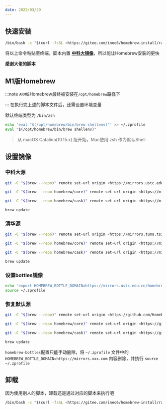 ```yaml
---
date: 2022/03/29
---
```

## 快速安装

```bash
/bin/bash -c "$(curl -fsSL <https://gitee.com/ineo6/homebrew-install/raw/master/install.sh>)"
```

将以上命令粘贴至终端。脚本内置 [**中科大镜像**](https://mirrors.ustc.edu.cn/help/brew.git.html)，所以能让Homebrew安装的更快

**感谢大佬的脚本**

## M1版Homebrew

:::note `ARM版`Homebrew最终被安装在`/opt/homebrew`路径下

::: 在执行完上述的脚本文件后，还需设置环境变量

默认终端类型为 `/bin/zsh`

```bash
echo 'eval "$(/opt/homebrew/bin/brew shellenv)"' >> ~/.zprofile
eval "$(/opt/homebrew/bin/brew shellenv)"
```

> 从 macOS Catalina(10.15.x) 版开始，Mac使用 zsh 作为默认Shell

## 设置镜像

### 中科大源

```bash
git -C "$(brew --repo)" remote set-url origin <https://mirrors.ustc.edu.cn/brew.git>

git -C "$(brew --repo homebrew/core)" remote set-url origin <https://mirrors.ustc.edu.cn/homebrew-core.git>

git -C "$(brew --repo homebrew/cask)" remote set-url origin <https://mirrors.ustc.edu.cn/homebrew-cask.git>

brew update
```

### 清华源

```bash
git -C "$(brew --repo)" remote set-url origin <https://mirrors.tuna.tsinghua.edu.cn/git/homebrew/brew.git>

git -C "$(brew --repo homebrew/core)" remote set-url origin <https://mirrors.tuna.tsinghua.edu.cn/git/homebrew/homebrew-core.git>

git -C "$(brew --repo homebrew/cask)" remote set-url origin <https://mirrors.tuna.tsinghua.edu.cn/git/homebrew/homebrew-cask.git>

brew update
```

### 设置bottles镜像

```bash
echo 'export HOMEBREW_BOTTLE_DOMAIN=https://mirrors.ustc.edu.cn/homebrew-bottles/bottles' >> ~/.zprofile
source ~/.zprofile
```

### 恢复默认源

```bash
git -C "$(brew --repo)" remote set-url origin <https://github.com/Homebrew/brew.git>

git -C "$(brew --repo homebrew/core)" remote set-url origin <https://github.com/Homebrew/homebrew-core.git>

git -C "$(brew --repo homebrew/cask)" remote set-url origin <https://github.com/Homebrew/homebrew-cask.git>

brew update
```

`homebrew-bottles`配置只能手动删除，将 `~/.zprofile` 文件中的 `HOMEBREW_BOTTLE_DOMAIN=https://mirrors.xxx.com` 内容删除，并执行 `source ~/.zprofile`

## 卸载

因为使用别人的脚本，卸载还是通过对应的脚本来执行吧

```bash
/bin/bash -c "$(curl -fsSL <https://gitee.com/ineo6/homebrew-install/raw/master/uninstall.sh>)"
```